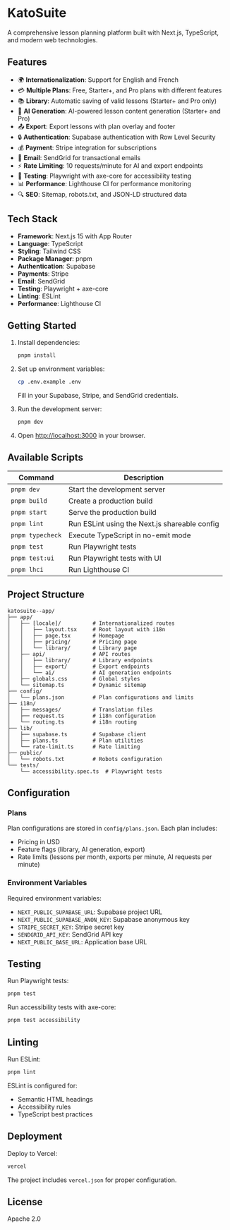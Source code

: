 # KatoSuite

A comprehensive lesson planning platform built with Next.js, TypeScript, and modern web technologies.

## Features

- 🌍 **Internationalization**: Support for English and French
- 💳 **Multiple Plans**: Free, Starter+, and Pro plans with different features
- 📚 **Library**: Automatic saving of valid lessons (Starter+ and Pro only)
- 🤖 **AI Generation**: AI-powered lesson content generation (Starter+ and Pro)
- 📤 **Export**: Export lessons with plan overlay and footer
- 🔒 **Authentication**: Supabase authentication with Row Level Security
- 💰 **Payment**: Stripe integration for subscriptions
- 📧 **Email**: SendGrid for transactional emails
- ⚡ **Rate Limiting**: 10 requests/minute for AI and export endpoints
- 🧪 **Testing**: Playwright with axe-core for accessibility testing
- 📊 **Performance**: Lighthouse CI for performance monitoring
- 🔍 **SEO**: Sitemap, robots.txt, and JSON-LD structured data

## Tech Stack

- **Framework**: Next.js 15 with App Router
- **Language**: TypeScript
- **Styling**: Tailwind CSS
- **Package Manager**: pnpm
- **Authentication**: Supabase
- **Payments**: Stripe
- **Email**: SendGrid
- **Testing**: Playwright + axe-core
- **Linting**: ESLint
- **Performance**: Lighthouse CI

## Getting Started

1. Install dependencies:
   ```bash
   pnpm install
   ```

2. Set up environment variables:
   ```bash
   cp .env.example .env
   ```
   Fill in your Supabase, Stripe, and SendGrid credentials.

3. Run the development server:
   ```bash
   pnpm dev
   ```

4. Open [http://localhost:3000](http://localhost:3000) in your browser.

## Available Scripts

| Command           | Description                                               |
| ----------------- | --------------------------------------------------------- |
| `pnpm dev`        | Start the development server                              |
| `pnpm build`      | Create a production build                                 |
| `pnpm start`      | Serve the production build                                |
| `pnpm lint`       | Run ESLint using the Next.js shareable config             |
| `pnpm typecheck`  | Execute TypeScript in no-emit mode                        |
| `pnpm test`       | Run Playwright tests                                      |
| `pnpm test:ui`    | Run Playwright tests with UI                              |
| `pnpm lhci`       | Run Lighthouse CI                                         |

## Project Structure

```
katosuite--app/
├── app/
│   ├── [locale]/          # Internationalized routes
│   │   ├── layout.tsx     # Root layout with i18n
│   │   ├── page.tsx       # Homepage
│   │   ├── pricing/       # Pricing page
│   │   └── library/       # Library page
│   ├── api/               # API routes
│   │   ├── library/       # Library endpoints
│   │   ├── export/        # Export endpoints
│   │   └── ai/            # AI generation endpoints
│   ├── globals.css        # Global styles
│   └── sitemap.ts         # Dynamic sitemap
├── config/
│   └── plans.json         # Plan configurations and limits
├── i18n/
│   ├── messages/          # Translation files
│   ├── request.ts         # i18n configuration
│   └── routing.ts         # i18n routing
├── lib/
│   ├── supabase.ts        # Supabase client
│   ├── plans.ts           # Plan utilities
│   └── rate-limit.ts      # Rate limiting
├── public/
│   └── robots.txt         # Robots configuration
└── tests/
    └── accessibility.spec.ts  # Playwright tests
```

## Configuration

### Plans

Plan configurations are stored in `config/plans.json`. Each plan includes:
- Pricing in USD
- Feature flags (library, AI generation, export)
- Rate limits (lessons per month, exports per minute, AI requests per minute)

### Environment Variables

Required environment variables:
- `NEXT_PUBLIC_SUPABASE_URL`: Supabase project URL
- `NEXT_PUBLIC_SUPABASE_ANON_KEY`: Supabase anonymous key
- `STRIPE_SECRET_KEY`: Stripe secret key
- `SENDGRID_API_KEY`: SendGrid API key
- `NEXT_PUBLIC_BASE_URL`: Application base URL

## Testing

Run Playwright tests:
```bash
pnpm test
```

Run accessibility tests with axe-core:
```bash
pnpm test accessibility
```

## Linting

Run ESLint:
```bash
pnpm lint
```

ESLint is configured for:
- Semantic HTML headings
- Accessibility rules
- TypeScript best practices

## Deployment

Deploy to Vercel:
```bash
vercel
```

The project includes `vercel.json` for proper configuration.

## License

Apache 2.0
